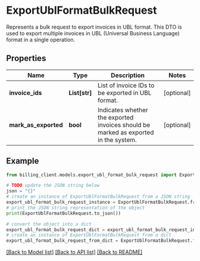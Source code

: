 # ExportUblFormatBulkRequest

Represents a bulk request to export invoices in UBL format.  This DTO is used to export multiple invoices in UBL (Universal Business Language) format in a single operation.

## Properties

Name | Type | Description | Notes
------------ | ------------- | ------------- | -------------
**invoice_ids** | **List[str]** | List of invoice IDs to be exported in UBL format. | [optional] 
**mark_as_exported** | **bool** | Indicates whether the exported invoices should be marked as exported in the system. | [optional] 

## Example

```python
from billing_client.models.export_ubl_format_bulk_request import ExportUblFormatBulkRequest

# TODO update the JSON string below
json = "{}"
# create an instance of ExportUblFormatBulkRequest from a JSON string
export_ubl_format_bulk_request_instance = ExportUblFormatBulkRequest.from_json(json)
# print the JSON string representation of the object
print(ExportUblFormatBulkRequest.to_json())

# convert the object into a dict
export_ubl_format_bulk_request_dict = export_ubl_format_bulk_request_instance.to_dict()
# create an instance of ExportUblFormatBulkRequest from a dict
export_ubl_format_bulk_request_from_dict = ExportUblFormatBulkRequest.from_dict(export_ubl_format_bulk_request_dict)
```
[[Back to Model list]](../README.md#documentation-for-models) [[Back to API list]](../README.md#documentation-for-api-endpoints) [[Back to README]](../README.md)


